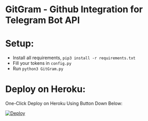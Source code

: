 # GitGram - Github Integration for Telegram Bot API

# Setup:
- Install all requirements, `pip3 install -r requirements.txt`
- Fill your tokens in `config.py`
- Run `python3 GitGram.py`

# Deploy on Heroku:
One-Click Deploy on Heroku Using Button Down Below:

[![Deploy](https://www.herokucdn.com/deploy/button.svg)](https://heroku.com/deploy?template=https://github.com/Dank-del/GitGram)
